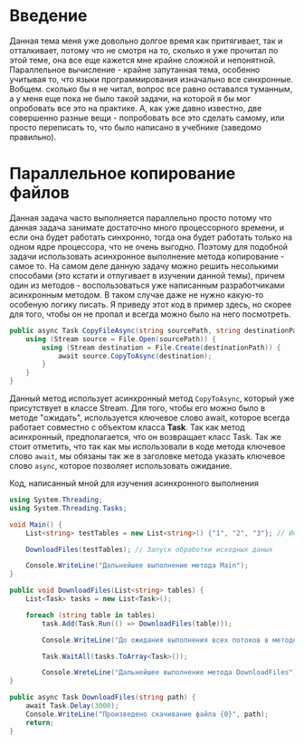 # Введение

Данная тема меня уже довольно долгое время как притягивает, так и отталкивает, потому что не смотря на то, сколько я уже прочитал по этой теме, она все еще кажется мне крайне сложной и непонятной.
Параллельное вычисление - крайне запутанная тема, особенно учитывая то, что языки программирования изначально все синхронные.
Вобщем. сколько бы я не читал, вопрос все равно оставался туманным, а у меня еще пока не было такой задачи, на которой я бы мог опробовать все это на практике.
А, как уже давно известно, две совершенно разные вещи - попробовать все это сделать самому, или просто переписать то, что было написано в учебнике (заведомо правильно).

# Параллельное копирование файлов

Данная задача часто выполняется параллельно просто потому что данная задача занимате достаточно много процессорного времени, и если она будет работать синхронно, тогда она будет работать только на одном ядре процессора, что не очень выгодно.
Поэтому для подобной задачи использовать асинхронное выполнение метода копирование - самое то.
На самом деле данную задачу можно решить несолькими способами (это кстати и отпугивает в изучении данной темы), причем один из методов - воспользоваться уже написанным разработчиками асинхронным методом.
В таком случае даже не нужно какую-то особеную логику писать.
Я приведу этот код в пример здесь, но скорее для того, чтобы он не пропал и всегда можно было на него посмотреть.

```csharp
public async Task CopyFileAsync(string sourcePath, string destinationPath) {
    using (Stream source = File.Open(sourcePath)) {
        using (Stream destination = File.Create(destinationPath)) {
            await source.CopyToAsync(destination);
        }
    }
}
```

Данный метод использует асинхронный метод `CopyToAsync`, который уже присутствует в классе Stream.
Для того, чтобы его можно было в методе "ожидать", используется ключевое слово await, которое всегда работает совместно с объектом класса **Task**.
Так как метод асинхронный, предполагается, что он возвращает класс Task.
Так же стоит отметить, что так как мы использовали в коде метода ключевое слово `await`, мы обязаны так же в заголовке метода указать ключевое слово `async`, которое позволяет использовать ожидание.

Код, написанный мной для изучения асинхронного выполнения

```csharp
using System.Threading;
using System.Threading.Tasks;

void Main() {
    List<string> testTables = new List<string>() {"1", "2", "3"}; // Исходные данные, работа с которыми будет проводиться параллельно

    DownloadFiles(testTables); // Запуск обработки исходных даных

    Console.WriteLine("Дальнейшее выполнение метода Main");
}

public void DownloadFiles(List<string> tables) {
    List<Task> tasks = new List<Task>();

    foreach (string table in tables)
        task.Add(Task.Run(() => DownloadFiles(table)));

        Console.WriteLine("До ожидания выполнения всех потоков в методе DownloadFiles");

        Task.WaitAll(tasks.ToArray<Task>());

        Console.WreteLine("Дальнейшее выполнение метода DownloadFiles");
}

public async Task DownloadFiles(string path) {
    await Task.Delay(3000);
    Console.WriteLine("Произведено скачивание файла {0}", path);
    return;
}
```
